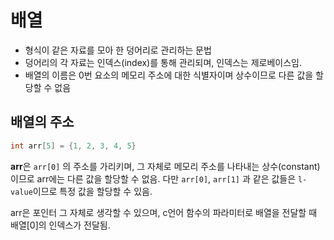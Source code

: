 # 배열
- 형식이 같은 자료를 모아 한 덩어리로 관리하는 문법
- 덩어리의 각 자료는 인덱스(index)를 통해 관리되며, 인덱스는 제로베이스임.
- 배열의 이름은 0번 요소의 메모리 주소에 대한 식별자이며 상수이므로 다른 값을 할당할 수 없음

## 배열의 주소

```c
int arr[5] = {1, 2, 3, 4, 5}
```

**arr**은 `arr[0]` 의 주소를 가리키며, 그 자체로 메모리 주소를 나타내는 상수(constant)이므로 arr에는 다른 값을 할당할 수 없음.
다만 `arr[0]`, `arr[1]` 과 같은 값들은 `l-value`이므로 특정 값을 할당할 수 있음.

arr은 포인터 그 자체로 생각할 수 있으며, c언어 함수의 파라미터로 배열을 전달할 때 배열[0]의 인덱스가 전달됨.
